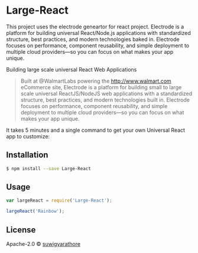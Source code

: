 # Large-React
> 

This project uses the electrode geneartor for react project. Electrode is a platform for building universal React/Node.js applications with standardized structure, best practices, and modern technologies baked in. Electrode focuses on performance, component reusability, and simple deployment to multiple cloud providers—so you can focus on what makes your app unique.

Building large scale universal React Web Applications

>Built at @WalmartLabs powering the http://www.walmart.com eCommerce site, Electrode is a platform for building small to large scale universal ReactJS/NodeJS web applications with a standardized structure, best practices, and modern technologies built in. Electrode focuses on performance, component reusability, and simple deployment to multiple cloud providers—so you can focus on what makes your app unique.

It takes 5 minutes and a single command to get your own Universal React app to customize:

## Installation

```sh
$ npm install --save Large-React
```

## Usage

```js
var largeReact = require('Large-React');

largeReact('Rainbow');
```
## License

Apache-2.0 © [suwigyarathore]()


[npm-image]: https://badge.fury.io/js/Large-React.svg
[npm-url]: https://npmjs.org/package/Large-React
[travis-image]: https://travis-ci.org/suwigyarathore/Large-React.svg?branch=master
[travis-url]: https://travis-ci.org/suwigyarathore/Large-React
[daviddm-image]: https://david-dm.org/suwigyarathore/Large-React.svg?theme=shields.io
[daviddm-url]: https://david-dm.org/suwigyarathore/Large-React
